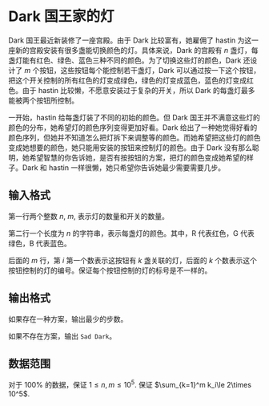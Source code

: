 # Dark 国王家的灯

Dark 国王最近新装修了一座宫殿。由于 Dark 比较富有，她雇佣了 hastin 为这一座新的宫殿安装有很多盏能切换颜色的灯。具体来说，Dark 的宫殿有 $n$ 盏灯，每盏灯能有红色、绿色、蓝色三种不同的颜色。为了切换这些灯的颜色，Dark 还设计了 $m$ 个按钮，这些按钮每个能控制若干盏灯，Dark 可以通过按一下这个按钮，把这个开关控制的所有红色的灯变成绿色，绿色的灯变成蓝色，蓝色的灯变成红色。由于 hastin 比较懒，不愿意安装过于复杂的开关，所以 Dark 的每盏灯最多能被两个按钮所控制。

一开始，hastin 给每盏灯装了不同的初始的颜色。但 Dark 国王并不满意这些灯的颜色的分布，她希望灯的颜色序列变得更加好看。Dark 给出了一种她觉得好看的颜色序列，但她并不知道怎么把灯拆下来调整等的颜色。而她希望把这些灯的颜色变成她想要的颜色，她只能用安装的按钮来控制灯的颜色。由于 Dark 没有那么聪明，她希望智慧的你告诉她，是否有按按钮的方案，把灯的颜色变成她希望的样子。Dark 和 hastin 一样很懒，她只希望你告诉她最少需要需要几步。

## 输入格式

第一行两个整数 $n$, $m$, 表示灯的数量和开关的数量。

第二行一个长度为 $n$ 的字符串，表示每盏灯的颜色。其中，R 代表红色，G 代表绿色，B 代表蓝色。

后面的 $m$ 行，第 $i$ 第一个数表示这按钮有 $k$ 盏关联的灯，后面的 $k$ 个数表示这个按钮控制的灯的编号。保证每个按钮控制的灯的标号是不一样的。

## 输出格式

如果存在一种方案，输出最少的步数。

如果不存在方案，输出 `Sad Dark`。

## 数据范围

对于 $100\%$ 的数据，保证 $1\le n,m\le 10^5$. 保证 $\sum_{k=1}^m k_i\le 2\times 10^5$. 

